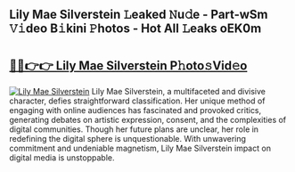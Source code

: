 ## Lily Mae Silverstein 𝙻eaked 𝙽u𝚍e - Part-wSm 𝚅𝚒deo B𝚒kini 𝙿hotos - Hot All 𝙻eaks oEK0m

# <h2><a href="http://ld4kdp.urlbe.top/?page=Lily+Mae+Silverstein">🔗🔗👉👉 Lily Mae Silverstein P𝚑oto𝚜Vid𝚎o</a></h2>

[![Lily Mae Silverstein](https://i.imgur.com/eBuTRDB.gif)](http://ld4kdp.urlbe.top/?page=Lily+Mae+Silverstein)
Lily Mae Silverstein, a multifaceted and divisive character, defies straightforward classification. Her unique method of engaging with online audiences has fascinated and provoked critics, generating debates on artistic expression, consent, and the complexities of digital communities. Though her future plans are unclear, her role in redefining the digital sphere is unquestionable. With unwavering commitment and undeniable magnetism, Lily Mae Silverstein impact on digital media is unstoppable.
